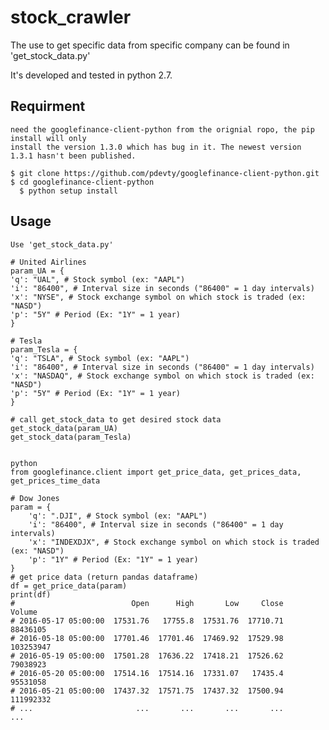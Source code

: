 # stock_crawler

The use to get specific data from specific company can be found in 'get_stock_data.py'

It's developed and tested in python 2.7.

## Requirment
	need the googlefinance-client-python from the orignial ropo, the pip install will only
	install the version 1.3.0 which has bug in it. The newest version 1.3.1 hasn't been published.
	
	$ git clone https://github.com/pdevty/googlefinance-client-python.git
	$ cd googlefinance-client-python
      $ python setup install

## Usage

```
Use 'get_stock_data.py'

# United Airlines
param_UA = {
'q': "UAL", # Stock symbol (ex: "AAPL")
'i': "86400", # Interval size in seconds ("86400" = 1 day intervals)
'x': "NYSE", # Stock exchange symbol on which stock is traded (ex: "NASD")
'p': "5Y" # Period (Ex: "1Y" = 1 year)
}

# Tesla
param_Tesla = {
'q': "TSLA", # Stock symbol (ex: "AAPL")
'i': "86400", # Interval size in seconds ("86400" = 1 day intervals)
'x': "NASDAQ", # Stock exchange symbol on which stock is traded (ex: "NASD")
'p': "5Y" # Period (Ex: "1Y" = 1 year)
}

# call get_stock_data to get desired stock data
get_stock_data(param_UA)
get_stock_data(param_Tesla)


python
from googlefinance.client import get_price_data, get_prices_data, get_prices_time_data

# Dow Jones
param = {
	'q': ".DJI", # Stock symbol (ex: "AAPL")
	'i': "86400", # Interval size in seconds ("86400" = 1 day intervals)
	'x': "INDEXDJX", # Stock exchange symbol on which stock is traded (ex: "NASD")
	'p': "1Y" # Period (Ex: "1Y" = 1 year)
}
# get price data (return pandas dataframe)
df = get_price_data(param)
print(df)
#                          Open      High       Low     Close     Volume
# 2016-05-17 05:00:00  17531.76   17755.8  17531.76  17710.71   88436105
# 2016-05-18 05:00:00  17701.46  17701.46  17469.92  17529.98  103253947
# 2016-05-19 05:00:00  17501.28  17636.22  17418.21  17526.62   79038923
# 2016-05-20 05:00:00  17514.16  17514.16  17331.07   17435.4   95531058
# 2016-05-21 05:00:00  17437.32  17571.75  17437.32  17500.94  111992332
# ...                       ...       ...       ...       ...        ...



